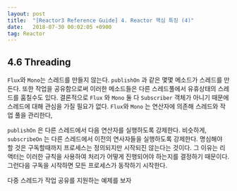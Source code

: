 ```yaml
---
layout: post
title:  "[Reactor3 Reference Guide] 4. Reactor 핵심 특징 (4)"
date:   2018-07-30 00:02:05 +0900
tag: Reactor
---
```


## 4.6 Threading

`Flux`와 `Mono`는 스레드를 만들지 않는다. `publishOn` 과 같은 몇몇 메소드가 스레드를 만든다.
또한 작업을 공유함으로써 이러한 메소드들은 다른 스레드풀에서 유휴상태의 스레드를 훔칠수도 있다. 결론적으로 `Flux` 와 `Mono` 둘 다 `Subscriber` 객체가 아니기 때문에 스레드에 대해 관심을 가질 필요가 없다.
`Flux`와 `Mono` 는 연산자에 의존해 스레드와 작업 풀을 관리한다,

`publishOn` 은 다른 스레드에서 다음 연산자를 실행하도록 강제한다. 비슷하게, `subscribeOn` 는 다른 스레드에서 이전의 연사자들을 실행하도록 강제한다. 명심해야 할 것은 구독할때까지 프로세스는 정의되지만 시작되진 않는다는 것이다. 그 이유는 리액터는 이러한 규칙을 사용하여 처리가 어떻게 진행되어야 하는지를 결정하기 때문이다. 그런다음 구독을 시작하면 모든 프로세스가 동작하기 시작한다.

다중 스레드가 작업 공유를 지원하는 예제를 보자
